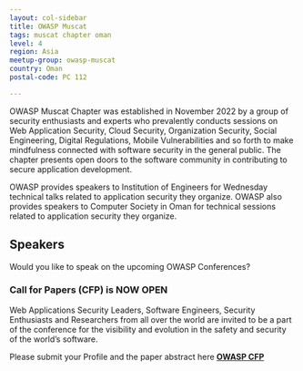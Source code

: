 ```yaml
---
layout: col-sidebar
title: OWASP Muscat
tags: muscat chapter oman
level: 4
region: Asia
meetup-group: owasp-muscat
country: Oman
postal-code: PC 112

---
```



OWASP Muscat Chapter was established in November 2022 by a group of security enthusiasts and experts who prevalently conducts sessions on Web Application Security, Cloud Security, Organization Security, Social Engineering, Digital Regulations, Mobile Vulnerabilities and so forth to make mindfulness connected with software security in the general public. The chapter presents open doors to the software community in contributing to secure application development.

OWASP provides speakers to Institution of Engineers for Wednesday technical talks related to application security they organize. OWASP also provides speakers to Computer Society in Oman for technical sessions related to application security they organize.

## Speakers

Would you like to speak on the upcoming OWASP Conferences?

### Call for Papers (CFP) is NOW OPEN

Web Applications Security Leaders, Software Engineers, Security Enthusiasts and Researchers from all over the world are invited to be a part of the conference for the visibility and evolution in the safety and security of the world’s software.


Please submit your Profile and the paper abstract here **[OWASP CFP](https://forms.gle/BwvbkkPuLub5qW2a7)**
